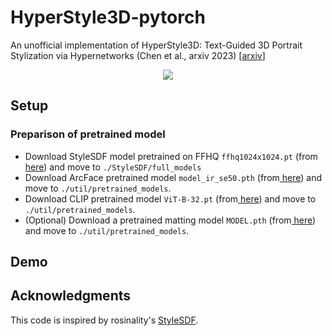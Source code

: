 # HyperStyle3D-pytorch
An unofficial implementation of HyperStyle3D: Text-Guided 3D Portrait Stylization via Hypernetworks (Chen et al., arxiv 2023) [[arxiv](https://arxiv.org/abs/2304.09463)]

<div align="center">
<img src=./assets/demo.png>
</div>


## Setup

### Preparison of pretrained model
* Download StyleSDF model pretrained on FFHQ `ffhq1024x1024.pt` (from[ here](None)) and move to `./StyleSDF/full_models`
* Download ArcFace pretrained model `model_ir_se50.pth` (from[ here](None)) and move to `./util/pretrained_models`. 
* Download CLIP pretrained model `ViT-B-32.pt` (from[ here](None)) and move to `./util/pretrained_models`.  
* (Optional) Download a pretrained matting model `MODEL.pth` (from[ here](None)) and move to `./util/pretrained_models`. 


## Demo 

## Acknowledgments
This code is inspired by rosinality's [StyleSDF](https://github.com/royorel/StyleSDF).
